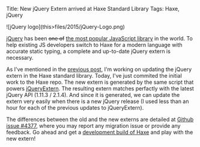 Title: New jQuery Extern arrived at Haxe Standard Library
Tags: Haxe, jQuery

<span class="center">
![jQuery logo](this>files/2015/jQuery-Logo.png)
</span>

[jQuery](http://jquery.com/) has been <del>one of</del> [the most popular JavaScript library](http://trends.builtwith.com/javascript/) in the world. To help existing JS developers switch to Haxe for a modern language with accurate static typing, a complete and up-to-date jQuery extern is necessary.

As I've mentioned in the [previous post](this>2015/06/23/im-now-working-for-the-haxe-foundation/), I'm working on updating the jQuery extern in the Haxe standard library. Today, I've just commited the initial work to the Haxe repo. The new extern is generated by the same script that powers [jQueryExtern](https://github.com/andyli/jQueryExternForHaxe). The resulting extern matches perfactly with the latest jQuery API (1.11.3 / 2.1.4). And since it is generated, we can update the extern very easily when there is a new jQuery release (I used less than an hour for each of the previous updates to jQueryExtern).

The differences between the old and the new externs are detailed at [Github issue #4377](https://github.com/HaxeFoundation/haxe/issues/4377), where you may report any migration issue or provide any feedback. Go ahead and get a [development build of Haxe](http://builds.haxe.org) and play with the new extern!
